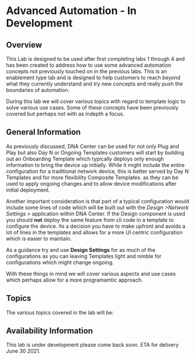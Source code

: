 # Advanced Automation - In Development
## Overview
This Lab is designed to be used after first completing labs 1 through 4 and has been created to address how to use some advanced automation concepts not previously touched on in the previous labs. This is an enablement type lab and is designed to help customers to reach beyond what they currently understand and try new concepts and really push the boundaries of automation.

During this lab we will cover various topics with regard to template logic to solve various use cases. Some of these concepts have been previously covered but perhaps not with as indepth a focus.

## General Information
As previously discussed, DNA Center can be used for not only Plug and Play but also Day N or Ongoing Templates customers will start by building out an Onboarding Template which typically deploys only enough information to bring the device up initially. While it might include the entire configuration for a traditional network device, this is better served by Day N Templates and for more flexibility Composite Templates. as they can be used to apply ongoing changes and to allow device modifications after initial deployment. 

Another important consideration is that part of a typical configuration would include some lines of code which will be built out with the *Design >Network Settings >* application within DNA Center. If the Design component is used you should **not** deploy the same feature from cli code in a template to configure the device. Its a decision you have to make upfront and avoids a lot of lines in the templates and allows for a more UI centric configuration which is easier to maintain. 

As a guidance try and use **Design Settings** for as much of the configurations as you can leaving Templates light and nimble for configurations which might change ongoing.

With these things in mind we will cover various aspects and use cases which perhaps allow for a more programamtic approach.

## Topics
The various topics covered in the lab will be:





## Availability Information
This lab is under development please come back soon. ETA for delivery June 30 2021.



